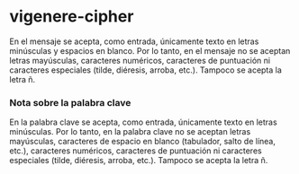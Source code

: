 # vigenere-cipher
En el mensaje se acepta, como entrada, únicamente texto en letras minúsculas y espacios en blanco. Por lo tanto, en el mensaje no se aceptan letras mayúsculas, caracteres numéricos, caracteres de puntuación ni caracteres especiales (tilde, diéresis, arroba, etc.). Tampoco se acepta la letra ñ.

### Nota sobre la palabra clave
En la palabra clave se acepta, como entrada, únicamente texto en letras minúsculas. Por lo tanto, en la palabra clave no se aceptan letras mayúsculas, caracteres de espacio en blanco (tabulador, salto de línea, etc.), caracteres numéricos, caracteres de puntuación ni caracteres especiales (tilde, diéresis, arroba, etc.). Tampoco se acepta la letra ñ.
